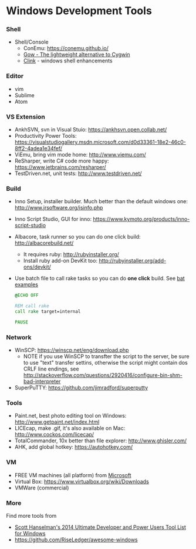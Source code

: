 



# Windows Development Tools

### Shell
- Shell/Console
    - ConEmu: https://conemu.github.io/
    - [Gow - The lightweight alternative to Cygwin](https://github.com/bmatzelle/gow)
    - [Clink](https://github.com/mridgers/clink) - windows shell enhancements

### Editor
- vim
- Sublime
- Atom

### VS Extension
- AnkhSVN, svn in Visual Stuio: https://ankhsvn.open.collab.net/
- Productivity Power Tools: https://visualstudiogallery.msdn.microsoft.com/d0d33361-18e2-46c0-8ff2-4adea1e34fef/
- ViEmu, bring vim mode home: http://www.viemu.com/
- ReSharper, write C# code more happy: https://www.jetbrains.com/resharper/
- TestDriven.net, unit tests: http://www.testdriven.net/ 

### Build
- Inno Setup, installer builder. Much better than the default windows one: http://www.jrsoftware.org/isinfo.php
- Inno Script Studio, GUI for inno: https://www.kymoto.org/products/inno-script-studio
- Albacore, task runner so you can do one click build: http://albacorebuild.net/
  - It requires ruby: http://rubyinstaller.org/
  - Install ruby add-on DevKit too: http://rubyinstaller.org/add-ons/devkit/
- Use batch file to call rake tasks so you can do **one click** build. See [bat examples](https://github.com/hamxiaoz/my-scripts)
  
    ```bat
    @ECHO OFF

    REM call rake
    call rake target=internal

    PAUSE
    ```


### Network
- WinSCP: https://winscp.net/eng/download.php
  - NOTE if you use WinSCP to transfter the script to the server, be sure to use "text" transfer settins, otherwise the script might contain dos CRLF line endings, see http://stackoverflow.com/questions/2920416/configure-bin-shm-bad-interpreter
- SuperPuTTY: https://github.com/jimradford/superputty

### Tools
- Paint.net, best photo editing tool on Windows: http://www.getpaint.net/index.html
- LICEcap, make .gif, it's also available on Mac: http://www.cockos.com/licecap/
- TotalCommander, 10x better than file explorer: http://www.ghisler.com/
- AHK, add global hotkey: https://autohotkey.com/

### VM
- FREE VM machines (all platform) from [Microsoft](https://dev.windows.com/en-us/microsoft-edge/tools/vms/windows/)
- Virtual Box: https://www.virtualbox.org/wiki/Downloads
- VMWare (commercial)

### More
Find more tools from 
- [Scott Hanselman's 2014 Ultimate Developer and Power Users Tool List for Windows](http://www.hanselman.com/blog/ScottHanselmans2014UltimateDeveloperAndPowerUsersToolListForWindows.aspx)
- https://github.com/RiseLedger/awesome-windows
